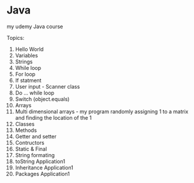 # Java
my udemy Java course

Topics:
1. Hello World
2. Variables
3. Strings
4. While loop
5. For loop
6. If statment
7. User input - Scanner class
8. Do ... while loop
9. Switch (object.equals)
10. Arrays
11. Multi dimensional arrays - my program randomly assigning 1 to a matrix and finding the location of the 1
12. Classes
13. Methods 
14. Getter and setter
15. Contructors
16. Static & Final
17. String formating
18. toString        Application1
19. Inheritance     Application1
20. Packages        Application1